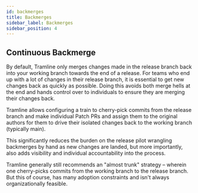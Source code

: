 ```yaml
---
id: backmerges
title: Backmerges
sidebar_label: Backmerges
sidebar_position: 4
---
```


## Continuous Backmerge
 By default, Tramline only merges changes made in the release branch back into your working branch towards the end of a release. For teams who end up with a lot of changes in their release branch, it is essential to get new changes back as quickly as possible. Doing this avoids both merge hells at the end and hands control over to individuals to ensure they are merging their changes back.

Tramline allows configuring a train to cherry-pick commits from the release branch and make individual Patch PRs and assign them to the original authors for them to drive their isolated changes back to the working branch (typically main).

This significantly reduces the burden on the release pilot wrangling backmerges by hand as new changes are landed, but more importantly, also adds visibility and individual accountability into the process.

Tramline generally still recommends an "almost trunk" strategy – wherein one cherry-picks commits from the working branch to the release branch. But this of course, has many adoption constraints and isn't always organizationally feasible.
